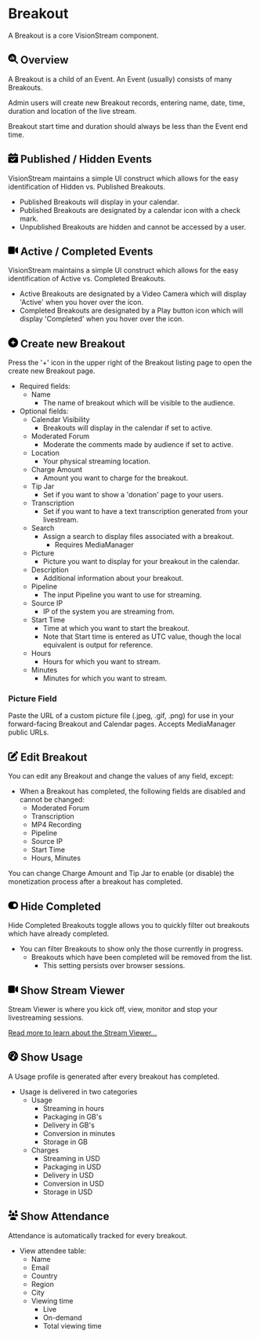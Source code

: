 # Breakout

A Breakout is a core VisionStream component.

## <img src="https://raw.githubusercontent.com/vishaldhole173/pro-stream-documentation/main/fontawesome/svgs/solid/magnifying-glass-chart.svg" width="20" height="20">  Overview

A Breakout is a child of an Event. An Event (usually) consists of many Breakouts.

Admin users will create new Breakout records, entering name, date, time, duration and location of the live stream.

Breakout start time and duration should always be less than the Event end time.

## <img src="https://raw.githubusercontent.com/vishaldhole173/pro-stream-documentation/main/fontawesome/svgs/solid/calendar-check.svg" width="20" height="20"> Published / Hidden Events

VisionStream maintains a simple UI construct which allows for the easy identification of Hidden vs. Published Breakouts.

- Published Breakouts will display in your calendar.
- Published Breakouts are designated by a calendar icon with a check mark.
- Unpublished Breakouts are hidden and cannot be accessed by a user.

## <img src="https://raw.githubusercontent.com/vishaldhole173/pro-stream-documentation/main/fontawesome/svgs/solid/video.svg" width="20" height="20"> Active / Completed Events

VisionStream maintains a simple UI construct which allows for the easy identification of Active vs. Completed Breakouts.

- Active Breakouts are designated by a Video Camera which will display 'Active' when you hover over the icon.
- Completed Breakouts are designated by a Play button icon which will display 'Completed' when you hover over the icon.

## <img src="https://raw.githubusercontent.com/vishaldhole173/pro-stream-documentation/main/fontawesome/svgs/solid/circle-plus.svg" width="20" height="20">  Create new Breakout

Press the '+' icon in the upper right of the Breakout listing page to open the create new Breakout page.

* Required fields:
    - Name
        - The name of breakout which will be visible to the audience.
* Optional fields:
    - Calendar Visibility
        - Breakouts will display in the calendar if set to active.
    - Moderated Forum
        - Moderate the comments made by audience if set to active.
    - Location
        - Your physical streaming location.
    - Charge Amount
        - Amount you want to charge for the breakout.
    - Tip Jar
        - Set if you want to show a 'donation' page to your users.
    - Transcription
        - Set if you want to have a text transcription generated from your livestream.
    - Search
        - Assign a search to display files associated with a breakout.
          - Requires MediaManager 
    - Picture
        - Picture you want to display for your breakout in the calendar.
    - Description
        - Additional information about your breakout.
    - Pipeline
        - The input Pipeline you want to use for streaming.
    - Source IP
        - IP of the system you are streaming from.
    - Start Time
        - Time at which you want to start the breakout.
        - Note that Start time is entered as UTC value, though the local equivalent is output for reference.
    - Hours
        - Hours for which you want to stream.
    - Minutes
        - Minutes for which you want to stream.

### Picture Field

Paste the URL of a custom picture file (.jpeg, .gif, .png) for use in your forward-facing Breakout and Calendar pages. Accepts MediaManager public URLs.

## <img src="https://raw.githubusercontent.com/vishaldhole173/pro-stream-documentation/main/fontawesome/svgs/solid/pen-to-square.svg" width="20" height="20">  Edit Breakout

You can edit any Breakout and change the values of any field, except:

* When a Breakout has completed, the following fields are disabled and cannot be changed:
  - Moderated Forum
  - Transcription
  - MP4 Recording
  - Pipeline
  - Source IP
  - Start Time
  - Hours, Minutes

You can change Charge Amount and Tip Jar to enable (or disable) the monetization process after a breakout has completed.

## <img src="https://raw.githubusercontent.com/vishaldhole173/pro-stream-documentation/main/fontawesome/svgs/solid/toggle-on.svg" width="20" height="20">  Hide Completed

Hide Completed Breakouts toggle allows you to quickly filter out breakouts which have already completed.

* You can filter Breakouts to show only the those currently in progress.
    - Breakouts which have been completed will be removed from the list.
        - This setting persists over browser sessions.

## <img src="https://raw.githubusercontent.com/vishaldhole173/pro-stream-documentation/main/fontawesome/svgs/solid/video.svg" width="20" height="20">  Show Stream Viewer

Stream Viewer is where you kick off, view, monitor and stop your livestreaming sessions.

[Read more to learn about the Stream Viewer...](../../Streaming/StreamViewer/stream-viewer.md)

## <img src="https://raw.githubusercontent.com/vishaldhole173/pro-stream-documentation/main/fontawesome/svgs/solid/gauge-high.svg" width="20" height="20">  Show Usage

A Usage profile is generated after every breakout has completed.

* Usage is delivered in two categories
    - Usage
        - Streaming in hours
        - Packaging in GB's
        - Delivery in GB's
        - Conversion in minutes
        - Storage in GB
    - Charges
        - Streaming in USD
        - Packaging in USD
        - Delivery in USD
        - Conversion in USD
        - Storage in USD

## <img src="https://raw.githubusercontent.com/vishaldhole173/pro-stream-documentation/main/fontawesome/svgs/solid/users.svg" width="20" height="20">  Show Attendance

Attendance is automatically tracked for every breakout.

* View attendee table:
    - Name
    - Email
    - Country
    - Region
    - City
    - Viewing time
        - Live
        - On-demand
        - Total viewing time
